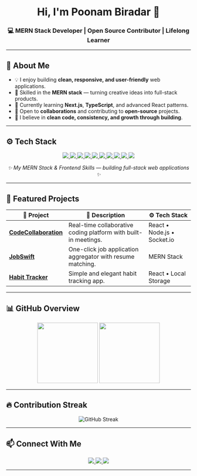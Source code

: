 <!-- 💫 Intro -->
<h1 align="center">Hi, I'm <b>Poonam Biradar</b> 👋</h1>
<h3 align="center">💻 MERN Stack Developer | Open Source Contributor | Lifelong Learner</h3>

---

## 🌟 About Me  
- 💡 I enjoy building **clean, responsive, and user-friendly** web applications.  
- 🚀 Skilled in the **MERN stack** — turning creative ideas into full-stack products.  
- 🌱 Currently learning **Next.js**, **TypeScript**, and advanced React patterns.  
- 🤝 Open to **collaborations** and contributing to **open-source** projects.  
- 🎯 I believe in **clean code, consistency, and growth through building**.  

---

## ⚙️ Tech Stack

<p align="center">
  <a href="https://reactjs.org" target="_blank">
    <img src="https://img.shields.io/badge/React-61DAFB?style=for-the-badge&logo=react&logoColor=black" />
  </a>
  <a href="https://nextjs.org" target="_blank">
    <img src="https://img.shields.io/badge/Next.js-000000?style=for-the-badge&logo=next.js&logoColor=white" />
  </a>
  <a href="https://www.javascript.com/" target="_blank">
    <img src="https://img.shields.io/badge/JavaScript-F7DF1E?style=for-the-badge&logo=javascript&logoColor=black" />
  </a>
  <a href="https://www.typescriptlang.org/" target="_blank">
    <img src="https://img.shields.io/badge/TypeScript-3178C6?style=for-the-badge&logo=typescript&logoColor=white" />
  </a>
  <a href="https://nodejs.org/" target="_blank">
    <img src="https://img.shields.io/badge/Node.js-339933?style=for-the-badge&logo=node.js&logoColor=white" />
  </a>
  <a href="https://expressjs.com/" target="_blank">
    <img src="https://img.shields.io/badge/Express.js-000000?style=for-the-badge&logo=express&logoColor=white" />
  </a>
  <a href="https://www.mongodb.com/" target="_blank">
    <img src="https://img.shields.io/badge/MongoDB-47A248?style=for-the-badge&logo=mongodb&logoColor=white" />
  </a>
  <a href="https://www.w3schools.com/html/" target="_blank">
    <img src="https://img.shields.io/badge/HTML5-E34F26?style=for-the-badge&logo=html5&logoColor=white" />
  </a>
  <a href="https://www.w3schools.com/css/" target="_blank">
    <img src="https://img.shields.io/badge/CSS3-1572B6?style=for-the-badge&logo=css3&logoColor=white" />
  </a>
  <a href="https://tailwindcss.com/" target="_blank">
    <img src="https://img.shields.io/badge/TailwindCSS-06B6D4?style=for-the-badge&logo=tailwind-css&logoColor=white" />
  </a>
</p>

<p align="center"><i>✨ My MERN Stack & Frontend Skills — building full-stack web applications ✨</i></p>

---

## 🚀 Featured Projects  

| 🧩 Project | 📘 Description | ⚙️ Tech Stack |
|-------------|----------------|---------------|
| [**CodeCollaboration**](https://github.com/YOUR_REPO_LINK) | Real-time collaborative coding platform with built-in meetings. | React • Node.js • Socket.io |
| [**JobSwift**](https://github.com/YOUR_REPO_LINK) | One-click job application aggregator with resume matching. | MERN Stack |
| [**Habit Tracker**](https://github.com/YOUR_REPO_LINK) | Simple and elegant habit tracking app. | React • Local Storage |

---

## 📊 GitHub Overview

<p align="center">
  <img src="https://github-readme-stats.vercel.app/api?username=Poonam-Biradar&show_icons=true&theme=transparent&hide_border=true&count_private=true" height="165" />
  <img src="https://github-readme-stats.vercel.app/api/top-langs/?username=Poonam-Biradar&layout=compact&theme=transparent&hide_border=true" height="165" />
</p>

---

## 🔥 Contribution Streak  

<p align="center">
  <img src="https://streak-stats.demolab.com?user=Poonam-Biradar&theme=radical&hide_border=true" alt="GitHub Streak" />
</p>

---

## 📫 Connect With Me  

<p align="center">
  <a href="https://linkedin.com/in/YOUR_LINKEDIN" target="_blank">
    <img src="https://img.shields.io/badge/LinkedIn-0077B5?style=for-the-badge&logo=linkedin&logoColor=white" />
  </a>
  <a href="mailto:your-email@example.com" target="_blank">
    <img src="https://img.shields.io/badge/Gmail-D14836?style=for-the-badge&logo=gmail&logoColor=white" />
  </a>
  <a href="https://github.com/Poonam-Biradar" target="_blank">
    <img src="https://img.shields.io/badge/GitHub-181717?style=for-the-badge&logo=github&logoColor=white" />
  </a>
</p>

---

<!-- <p align="center">
  <img src="https://readme-typing-svg.herokuapp.com?font=Fira+Code&weight=500&size=20&pause=1000&color=F783B7&center=true&vCenter=true&width=600&lines=✨+Keep+Learning+%26+Building!;🚀+Consistency+Beats+Perfection!;🌱+Open+Source+is+Growth!;" alt="typing animation" />
</p> -->
